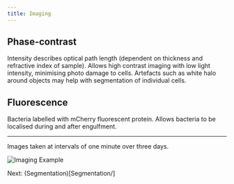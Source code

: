 ```yaml
---
title: Imaging
---
```


## Phase-contrast
Intensity describes optical path length (dependent on thickness and refractive index of sample).
Allows high contrast imaging with low light intensity, minimising photo damage to cells.
Artefacts such as white halo around objects may help with segmentation of individual cells.

## Fluorescence
Bacteria labelled with mCherry fluorescent protein.
Allows bacteria to be localised during and after engulfment.

---


Images taken at intervals of one minute over three days.

![Imaging Example](images/imaging_example.gif)

Next: (Segmentation)[Segmentation/]